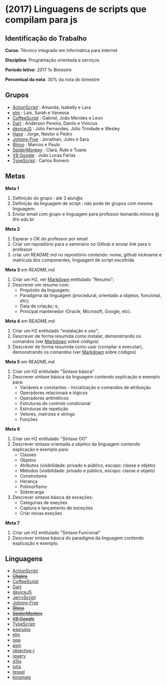 # [](#header-1) (2017) Linguagens de scripts que compilam para js

## [](#header-2) Identificação do Trabalho

**Curso**: Técnico integrado em Informática para Internet

**Disciplina**: Programação orientada a serviços

**Período letivo**: 2017 1o Bimestre

**Percentual da nota**: 30% da nota do bimestre


## [](#header-2) Grupos
- [ActionScript](https://github.com/IsabellyAraujo/ActionScript) : Amanda, Isabelly e Lara
- [elm](https://github.com/soaressarah/TII---POS) : Lais, Sarah e Vanessa
- [CoffeeScript](https://github.com/BiGGLeo/CafezinDoJa1) :  Gabriel, João Mendes e Leon
- [Dart](https://github.com/Fisiquelaz/LinguagemDart) : Anderson Pereira, Danilo e Vinicius
- [deviceJS](https://github.com/JulioTrindade/devicejs) : Júlio Fernandes, Júlio Trindade e Wesley
- [Haxe](https://pedrowoliveira.github.io/Haxe/) : Jorge, Nestor e Pedro
- [Johnny-Five](https://github.com/johnny99tech/Johnny-Five) : Jonathan, Jules e Sara
- [Rhino](https://github.com/marcosadriano99/Rhino/) : Marcos e Paulo
- [SpiderMonkey](https://github.com/rutebarbalho/SpiderMonkey/) : Clara, Rute e Tuane
- [V8 Google](https://github.com/John-Luke/Seminario-POS) : João Lucas Farias
- [TypeScript](https://github.com/carlosr02/TypeScript) : Carlos Romero



## [](#header-2) Metas

**Meta 1**
1. Definição do grupo : até 3 alun@s
2. Definição da linguagem de script : não pode ter grupos com mesma linguagem:
3. Enviar email com grupo e linguagem para professor leonardo.minora @ ifrn edu br

**Meta 2**
1. Esperar o OK do professor por email
2. Criar um repositório para o seminário no Github e enviar link para o professor
3. criar um README.md no repositório contendo: nome, github nickname e matrícula dos componentes, linguagem de script escolhida

**Meta 3** em README.md
1. Criar um H2, ver [Markdown](https://en.support.wordpress.com/markdown-quick-reference/) entitulado "Resumo";
2. Descrever um resumo com:
    - Propósito da linguagem;
    - Paradgima da linguagem (procedural, orientado a objetos, funcional, etc);
    - Data de criação; e,
    - Principal mantenedor (Oracle, Microsoft, Google, etc).


**Meta 4** em README.md
1. Criar um H2 entitulado "instalação e uso";
2. Descrever de forma resumida como instalar, demonstrando os comandos (ver [Markdown](https://en.support.wordpress.com/markdown-quick-reference/) sobre códigos)
3. Descrever de forma resumida como usar (compilar e executar), demonstrando os comandos (ver [Markdown](https://en.support.wordpress.com/markdown-quick-reference/) sobre códigos)

**Meta 5** em README.md
1. Criar um H2 entitulado "Sintaxe básica"
2. Descrever sintaxe básica da linguagem contendo explicação e exemplo para:
   - Variáveis e constantes - inicialização e comandos de atribuição
   - Operadores relacionais e lógicos
   - Operadores aritméticos
   - Estruturas de controle condicional
   - Estruturas de repetição
   - Vetores, matrizes e strings
   - Funções

**Meta 6**
1. Criar um H2 entitulado "Sintaxe OO"
2. Descrever sintaxe orientada a objetos da linguagem contendo explicação e exemplo para:
   - Classes
   - Objetos
   - Atributos (visibilidade: privado e público, escopo: classe e objeto)
   - Métodos (visibilidade: privado e público, escopo: classe e objeto)
   - Construtores
   - Herança
   - Polimorfismo
   - Sobrecarga
3. Descrever sintaxe básica de exceções:
   - Categorias de exeções
   - Captura e lançamento de exceções
   - Criar novas exeções


**Meta 7**
1. Criar um H2 entitulado "Sintaxe Funcional"
2. Descrever sintaxe básica do paradigma da linguagem contendo explicação e exemplo.

## [](#header-2) Linguagens
- [ActionScript](http://help.adobe.com/en_US/ActionScript/3.0_ProgrammingAS3/WS5b3ccc516d4fbf351e63e3d118a9b90204-7ec7.html)
- ~~[Chakra](https://github.com/Microsoft/ChakraCore)~~
- [CoffeeScript](http://coffeescript.org)
- [Dart](https://www.dartlang.org)
- [deviceJS](http://devicejs.org)
- [JerryScript](http://jerryscript.net)
- [Johnny-Five](http://johnny-five.io)
- ~~[Rhino](https://developer.mozilla.org/pt-BR/docs/Mozilla/Projects/Rhino)~~
- ~~[SpiderMonkey](https://developer.mozilla.org/en-US/docs/Mozilla/Projects/SpiderMonkey)~~
- ~~[V8 Google](https://developers.google.com/v8/)~~
- [TypeScript](https://www.typescriptlang.org)
- [espruino](http://www.espruino.com/)
- [elm](http://elm-lang.org)
- [opa](http://opalang.org)
- [asm](http://asmjs.org)
- [objective-j](http://www.cappuccino-project.org/learn/objective-j.html)
- [jquery](https://jquery.com/)
- [d3js](https://d3js.org)
- [iotjs](https://github.com/Samsung/iotjs)
- [tessel](https://tessel.io/)
- [kinomajs](http://kinoma.com/develop/documentation/kinomajs-tutorials/)
